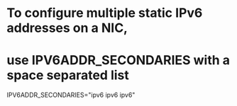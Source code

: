 # To configure multiple static IPv6 addresses on a NIC,
# use IPV6ADDR_SECONDARIES with a space separated list
IPV6ADDR_SECONDARIES="ipv6 ipv6 ipv6"
